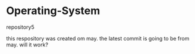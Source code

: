 # Operating-System
repository5

this respository was created om may.
the latest commit is going to be from may. will it work?
